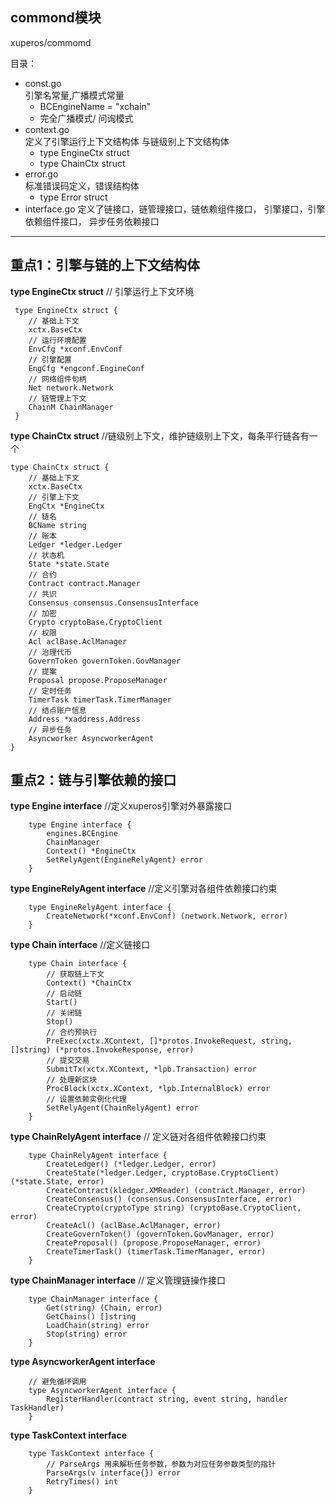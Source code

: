 ## commond模块  
xuperos/commomd   

目录：  
- const.go  
    引擎名常量,广播模式常量
    * BCEngineName = "xchain"
    * 完全广播模式/ 问询模式
- context.go  
    定义了引擎运行上下文结构体 与链级别上下文结构体
    * type EngineCtx struct
    * type ChainCtx struct
- error.go  
    标准错误码定义，错误结构体
    * type Error struct 
- interface.go
    定义了链接口，链管理接口，链依赖组件接口，
    引擎接口，引擎依赖组件接口，
    异步任务依赖接口    
---
## 重点1：引擎与链的上下文结构体
**type EngineCtx struct**  // 引擎运行上下文环境  
```
 type EngineCtx struct {
    // 基础上下文
    xctx.BaseCtx
    // 运行环境配置
    EnvCfg *xconf.EnvConf
    // 引擎配置
    EngCfg *engconf.EngineConf
    // 网络组件句柄
    Net network.Network
    // 链管理上下文
    ChainM ChainManager
 }
```
    
**type ChainCtx struct** //链级别上下文，维护链级别上下文，每条平行链各有一个  
``` 
type ChainCtx struct {
    // 基础上下文
    xctx.BaseCtx
    // 引擎上下文
    EngCtx *EngineCtx
    // 链名
    BCName string
    // 账本
    Ledger *ledger.Ledger
    // 状态机
    State *state.State
    // 合约
    Contract contract.Manager
    // 共识
    Consensus consensus.ConsensusInterface
    // 加密
    Crypto cryptoBase.CryptoClient
    // 权限
    Acl aclBase.AclManager
    // 治理代币
    GovernToken governToken.GovManager
    // 提案
    Proposal propose.ProposeManager
    // 定时任务
    TimerTask timerTask.TimerManager
    // 结点账户信息
    Address *xaddress.Address
    // 异步任务
    Asyncworker AsyncworkerAgent
}
```   
## 重点2：链与引擎依赖的接口 
**type Engine interface**  //定义xuperos引擎对外暴露接口   
```
    type Engine interface {
    	engines.BCEngine
    	ChainManager
    	Context() *EngineCtx
    	SetRelyAgent(EngineRelyAgent) error
    }
```
**type EngineRelyAgent interface**  //定义引擎对各组件依赖接口约束      
``` 
    type EngineRelyAgent interface {
    	CreateNetwork(*xconf.EnvConf) (network.Network, error)
    }
``` 
   
**type Chain interface**   //定义链接口 
```
    type Chain interface {
    	// 获取链上下文
    	Context() *ChainCtx
    	// 启动链
    	Start()
    	// 关闭链
    	Stop()
    	// 合约预执行
    	PreExec(xctx.XContext, []*protos.InvokeRequest, string, []string) (*protos.InvokeResponse, error)
    	// 提交交易
    	SubmitTx(xctx.XContext, *lpb.Transaction) error
    	// 处理新区块
    	ProcBlock(xctx.XContext, *lpb.InternalBlock) error
    	// 设置依赖实例化代理
    	SetRelyAgent(ChainRelyAgent) error
    }
```

**type ChainRelyAgent interface** // 定义链对各组件依赖接口约束  
``` 
    type ChainRelyAgent interface {
    	CreateLedger() (*ledger.Ledger, error)  
    	CreateState(*ledger.Ledger, cryptoBase.CryptoClient) (*state.State, error)
    	CreateContract(kledger.XMReader) (contract.Manager, error)
    	CreateConsensus() (consensus.ConsensusInterface, error)
    	CreateCrypto(cryptoType string) (cryptoBase.CryptoClient, error)
    	CreateAcl() (aclBase.AclManager, error)
    	CreateGovernToken() (governToken.GovManager, error)
    	CreateProposal() (propose.ProposeManager, error)
    	CreateTimerTask() (timerTask.TimerManager, error)
    }
```
**type ChainManager interface**  // 定义管理链操作接口    
``` 
    type ChainManager interface {
    	Get(string) (Chain, error)
    	GetChains() []string
    	LoadChain(string) error
    	Stop(string) error
    }
```  
**type AsyncworkerAgent interface**  
```
    // 避免循环调用
    type AsyncworkerAgent interface {
    	RegisterHandler(contract string, event string, handler TaskHandler)
    } 
```
**type TaskContext interface**   
``` 
    type TaskContext interface {
        // ParseArgs 用来解析任务参数，参数为对应任务参数类型的指针
        ParseArgs(v interface{}) error
        RetryTimes() int
    } 
``` 